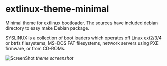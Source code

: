 extlinux-theme-minimal
======================

Minimal theme for extlinux bootloader. The sources have included debian directory to easy make Debian package. 

SYSLINUX is a collection of boot loaders which operates off Linux ext2/3/4 or btrfs filesystems, MS-DOS FAT filesystems, network servers using PXE firmware, or from CD-ROMs.

![ScreenShot](https://raw.github.com/mati75/extlinux-theme-minimal/master/screenshot.png)
*theme screenshot*
